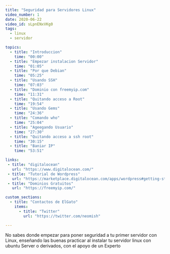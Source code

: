 ```yaml
---
title: "Seguridad para Servidores Linux"
video_number: 1
date: 2020-06-22
video_id: sLpnENxVKg0
tags:
  - linux
  - servidor

topics:
  - title: "Introduccion"
    time: "00:00"
  - title: "Empezar instalacion Servidor"
    time: "01:05"
  - title: "Por que Debian"
    time: "05:25"
  - title: "Usando SSH"
    time: "07:03"
  - title: "Dominio con freemyip.com"
    time: "11:31"
  - title: "Quitando acceso a Root"
    time: "19:54"
  - title: "Usando Gems"
    time: "24:36"
  - title: "Comando who"
    time: "25:04"
  - title: "Ageegando Usuario"
    time: "27:30"
  - title: "Quitando acceso a ssh root"
    time: "30:15"
  - title: "Baniar IP"
    time: "53:51"

links:
 - title: "digitalocean"
   url: "https://www.digitalocean.com/"
 - title: "Tutorial de Wordpress"
   url: "https://marketplace.digitalocean.com/apps/wordpress#getting-started"
 - title: "Dominios Gratuitos"
   url: "https://freemyip.com/"

custom_sections:
  - title: "Contactos de ElGato"
    items:
      - title: "Twitter"
        url: "https://twitter.com/neomish"

---
```


No sabes donde empezar para poner seguridad a tu primer servidor con Linux, enseñando las buenas practicar al instalar tu servidor linux con ubuntu Server o derivados, con el apoyo de un Experto  
